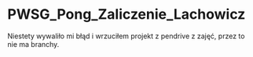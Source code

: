 # PWSG_Pong_Zaliczenie_Lachowicz
Niestety wywaliło mi błąd i wrzuciłem projekt z pendrive z zajęć, przez to nie ma branchy.
